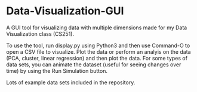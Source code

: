 # Data-Visualization-GUI
A GUI tool for visualizing data with multiple dimensions made for my Data Visualization class (CS251).

To use the tool, run display.py using Python3 and then use Command-O to open a CSV file to visualize. Plot the data or perform an analyis on the data (PCA, cluster, linear regression) and then plot the data. For some types of data sets, you can animate the dataset (useful for seeing changes over time) by using the Run Simulation button.

Lots of example data sets included in the repository.
